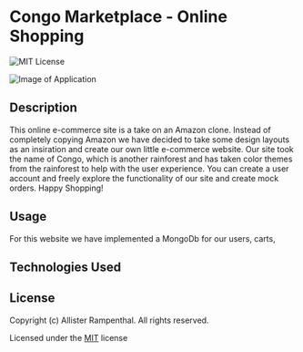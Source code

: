 # Congo Marketplace - Online Shopping

![MIT License](https://img.shields.io/badge/License-MIT-green)

![Image of Application](./img/employee-tracker-landing.PNG)

## Description

This online e-commerce site is a take on an Amazon clone. Instead of completely copying Amazon we have decided to take some design layouts as an insiration and create our own little e-commerce website. Our site took the name of Congo, which is another rainforest and has taken color themes from the rainforest to help with the user experience. You can create a user account and freely explore the functionality of our site and create mock orders. Happy Shopping!

## Usage

For this website we have implemented a MongoDb for our users, carts, 

## Technologies Used

## License

Copyright (c) Allister Rampenthal. All rights reserved.

Licensed under the [MIT](https://choosealicense.com/licenses/mit/) license
